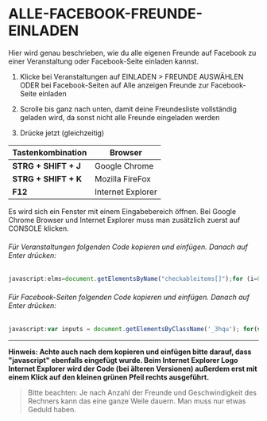 # ALLE-FACEBOOK-FREUNDE-EINLADEN
Hier wird genau beschrieben, wie du alle eigenen Freunde auf Facebook zu einer Veranstaltung oder Facebook-Seite einladen kannst.

1. Klicke bei Veranstaltungen auf EINLADEN > FREUNDE AUSWÄHLEN ODER bei Facebook-Seiten auf Alle anzeigen Freunde zur Facebook-Seite einladen

2. Scrolle bis ganz nach unten, damit deine Freundesliste vollständig geladen wird, da sonst nicht alle Freunde eingeladen werden

3. Drücke jetzt (gleichzeitig)

Tastenkombination  | Browser
------------- | -------------
**STRG + SHIFT + J**  | Google Chrome
**STRG + SHIFT + K**  | Mozilla FireFox
**F12**  | Internet Explorer

Es wird sich ein Fenster mit einem Eingabebereich öffnen. 
Bei Google Chrome Browser und Internet Explorer muss man zusätzlich zuerst auf CONSOLE klicken.

###### Für Veranstaltungen folgenden Code kopieren und einfügen. Danach auf Enter drücken:
```javascript
javascript:elms=document.getElementsByName("checkableitems[]");for (i=0;i<elms.length;i++){if (elms[i].type="checkbox" )elms[i].click()}
```

###### Für Facebook-Seiten folgenden Code kopieren und einfügen. Danach auf Enter drücken:
```javascript
javascript:var inputs = document.getElementsByClassName('_3hqu'); for(var i=0; i<inputs.length;i++) { inputs[i].click() };
```

***

**Hinweis: Achte auch nach dem kopieren und einfügen bitte darauf, dass "javascript" ebenfalls eingefügt wurde. Beim Internet Explorer Logo Internet Explorer wird der Code (bei älteren Versionen) außerdem erst mit einem Klick auf den kleinen grünen Pfeil rechts ausgeführt.**


> Bitte beachten: Je nach Anzahl der Freunde und Geschwindigkeit des Rechners kann das eine ganze Weile dauern. Man muss nur etwas Geduld haben.
